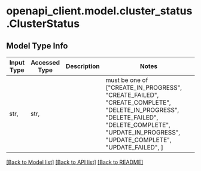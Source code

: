 # openapi_client.model.cluster_status.ClusterStatus

## Model Type Info
Input Type | Accessed Type | Description | Notes
------------ | ------------- | ------------- | -------------
str,  | str,  |  | must be one of ["CREATE_IN_PROGRESS", "CREATE_FAILED", "CREATE_COMPLETE", "DELETE_IN_PROGRESS", "DELETE_FAILED", "DELETE_COMPLETE", "UPDATE_IN_PROGRESS", "UPDATE_COMPLETE", "UPDATE_FAILED", ] 

[[Back to Model list]](../../README.md#documentation-for-models) [[Back to API list]](../../README.md#documentation-for-api-endpoints) [[Back to README]](../../README.md)

